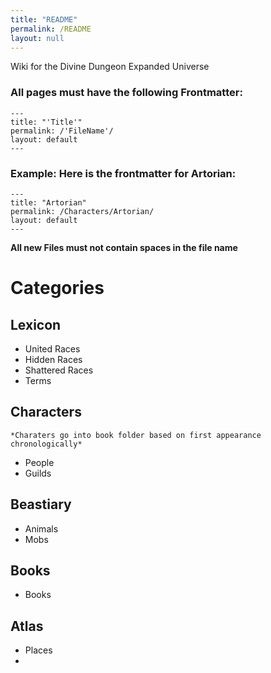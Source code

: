 ```yaml
---
title: "README"
permalink: /README
layout: null
---
```

Wiki for the Divine Dungeon Expanded Universe


### All pages must have the following Frontmatter:
```
---
title: "'Title'"
permalink: /'FileName'/
layout: default
---
```

### Example: Here is the frontmatter for Artorian:
```
---
title: "Artorian"
permalink: /Characters/Artorian/
layout: default
---
```




**All new Files must not contain spaces in the file name**


# Categories

## Lexicon
- United Races
- Hidden Races
- Shattered Races
- Terms

## Characters
	*Charaters go into book folder based on first appearance chronologically*
- People
- Guilds

## Beastiary
- Animals
- Mobs

## Books
- Books

## Atlas
- Places
- 